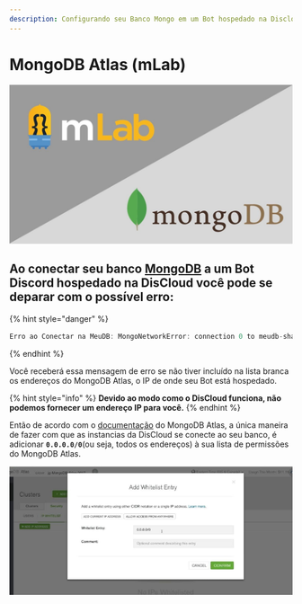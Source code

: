 ```yaml
---
description: Configurando seu Banco Mongo em um Bot hospedado na Discloud.
---
```


# MongoDB Atlas \(mLab\)

![](../../../.gitbook/assets/maxresdefault.jpg)

## Ao conectar seu banco [MongoDB](https://mlab.com/) a um Bot Discord hospedado na DisCloud você pode se deparar com o possível erro:

{% hint style="danger" %}
```javascript
Erro ao Conectar na MeuDB: MongoNetworkError: connection 0 to meudb-shard-00-00-9m7sg.mongodb.net:27017 closed
```
{% endhint %}

Você receberá essa mensagem de erro se não tiver incluído na lista branca os endereços do MongoDB Atlas, o IP de onde seu Bot está hospedado.

{% hint style="info" %}
**Devido ao modo como o DisCloud funciona, não podemos fornecer um endereço IP para você.**
{% endhint %}

Então de acordo com o [documentação](https://docs.atlas.mongodb.com/security-whitelist/) do MongoDB Atlas, a única maneira de fazer com que as instancias da DisCloud se conecte ao seu banco, é adicionar **`0.0.0.0/0`**\(ou seja, todos os endereços\) à sua lista de permissões do MongoDB Atlas.

![](../../../.gitbook/assets/capturar%20%283%29.PNG)

